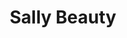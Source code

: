 ---
title: "Sally Beauty"
url: /chicago/sally-beauty-south-pulaski-road/
shop: hairdresser supply
---